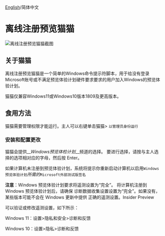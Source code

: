 [English](https://github.com/wkywky123123/offlineinsiderenroll/blob/master/readme.md)/简体中文

# 离线注册预览猫猫

![离线注册预览猫猫截图](https://github.com/wkywky123123/offlineinsiderenroll/assets/89382167/2e36384b-822e-4ade-a942-2aa2a6617f28)

## 关于猫猫

离线注册预览猫猫是一个简单的Windows命令提示符脚本，用于给没有登录Microsoft账号或不满足预览体验计划硬件要求要求的用户加入Windows的预览体验计划。

猫猫仅兼容Windows11或Windows10版本1809及更高版本。

## 食用方法

猫猫需要管理权限才能运行。主人可以右键单击猫猫> `以管理员身份运行`

### 安装和配置更改

猫猫会提供__*Windows预览体检计划*__频道的选择。 要进行选择，请按与主人选择的选项相对应的字母，然后按 Enter。

如果计算机未注册到预览体验计划，系统将提示你重新启动计算机以启用`Windows预览体验计划`*所需的*`Microsoft外部测试版签名`

**注意**：Windows 预览体验计划要求将遥测设置为“完全”。 将计算机注册到 Windows 预览体验计划后，请确保 诊断数据收集设置设置为“完全”。如果没有，某些版本可能不会在 Windows 更新中提供 正确的遥测设置。Insider Preview

可以验证或修改遥测设置，如下所示：

Windows 11：设置>隐私和安全>诊断和反馈

Windows 10：设置>隐私>诊断和反馈
